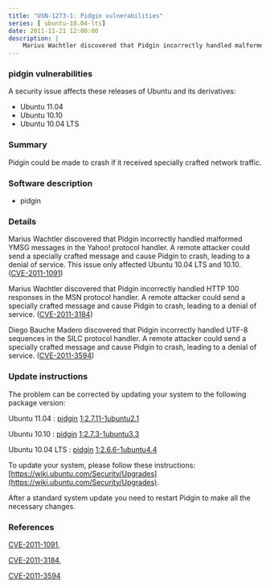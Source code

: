 ```yaml
---
title: "USN-1273-1: Pidgin vulnerabilities"
series: [ ubuntu-10.04-lts]
date: 2011-11-21 12:00:00
description: |
    Marius Wachtler discovered that Pidgin incorrectly handled malformed YMSG messages in the Yahoo! protocol handler. A remote attacker could send a specially crafted message and cause Pidgin to crash, leading to a denial of service. This issue only affected Ubuntu 10.04 LTS and 10.10. ([CVE-2011-1091](http://people.ubuntu.com/~ubuntu-security/cve/CVE-2011-1091))
--- 
```

 
 


### pidgin vulnerabilities

A security issue affects these releases of Ubuntu and its derivatives:

* Ubuntu 11.04
* Ubuntu 10.10
* Ubuntu 10.04 LTS

### Summary

Pidgin could be made to crash if it received specially crafted network traffic.

### Software description

* pidgin 

### Details

Marius Wachtler discovered that Pidgin incorrectly handled malformed YMSG messages in the Yahoo! protocol handler. A remote attacker could send a specially crafted message and cause Pidgin to crash, leading to a denial of service. This issue only affected Ubuntu 10.04 LTS and 10.10. ([CVE-2011-1091](http://people.ubuntu.com/~ubuntu-security/cve/CVE-2011-1091))

Marius Wachtler discovered that Pidgin incorrectly handled HTTP 100 responses in the MSN protocol handler. A remote attacker could send a specially crafted message and cause Pidgin to crash, leading to a denial of service. ([CVE-2011-3184](http://people.ubuntu.com/~ubuntu-security/cve/CVE-2011-3184))

Diego Bauche Madero discovered that Pidgin incorrectly handled UTF-8 sequences in the SILC protocol handler. A remote attacker could send a specially crafted message and cause Pidgin to crash, leading to a denial of service. ([CVE-2011-3594](http://people.ubuntu.com/~ubuntu-security/cve/CVE-2011-3594)) 

### Update instructions

The problem can be corrected by updating your system to the following package version:

Ubuntu 11.04
 : [pidgin](https://launchpad.net/ubuntu/+source/pidgin) <span> [1:2.7.11-1ubuntu2.1](https://launchpad.net/ubuntu/+source/pidgin/1:2.7.11-1ubuntu2.1) </span> 

Ubuntu 10.10
 : [pidgin](https://launchpad.net/ubuntu/+source/pidgin) <span> [1:2.7.3-1ubuntu3.3](https://launchpad.net/ubuntu/+source/pidgin/1:2.7.3-1ubuntu3.3) </span> 

Ubuntu 10.04 LTS
 : [pidgin](https://launchpad.net/ubuntu/+source/pidgin) <span> [1:2.6.6-1ubuntu4.4](https://launchpad.net/ubuntu/+source/pidgin/1:2.6.6-1ubuntu4.4) </span> 

To update your system, please follow these instructions: [https://wiki.ubuntu.com/Security/Upgrades](https://wiki.ubuntu.com/Security/Upgrades).

After a standard system update you need to restart Pidgin to make all the necessary changes. 

### References

 
 [CVE-2011-1091](http://people.ubuntu.com/~ubuntu-security/cve/CVE-2011-1091), 

 [CVE-2011-3184](http://people.ubuntu.com/~ubuntu-security/cve/CVE-2011-3184), 

 [CVE-2011-3594](http://people.ubuntu.com/~ubuntu-security/cve/CVE-2011-3594)
 

